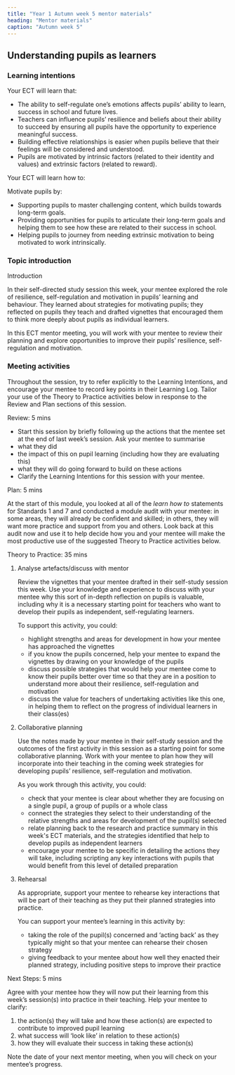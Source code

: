 ```yaml
---
title: "Year 1 Autumn week 5 mentor materials"
heading: "Mentor materials"
caption: "Autumn week 5"
---
```


## Understanding pupils as learners

### Learning intentions

Your ECT will learn that:

- The ability to self-regulate one’s emotions affects pupils’ ability to learn, success in school and future lives.
- Teachers can influence pupils’ resilience and beliefs about their ability to succeed by ensuring all pupils have the opportunity to experience meaningful success.
- Building effective relationships is easier when pupils believe that their feelings will be considered and understood.
- Pupils are motivated by intrinsic factors (related to their identity and values) and extrinsic factors (related to reward).

Your ECT will learn how to:

Motivate pupils by:

- Supporting pupils to master challenging content, which builds towards long-term goals.
- Providing opportunities for pupils to articulate their long-term goals and helping them to see how these are related to their success in school.
- Helping pupils to journey from needing extrinsic motivation to being motivated to work intrinsically.

### Topic introduction

Introduction

In their self-directed study session this week, your mentee explored the role of resilience, self-regulation and motivation in pupils’ learning and behaviour. They learned about strategies for motivating pupils; they reflected on pupils they teach and drafted vignettes that encouraged them to think more deeply about pupils as individual learners.

In this ECT mentor meeting, you will work with your mentee to review their planning and explore opportunities to improve their pupils’ resilience, self-regulation and motivation.

### Meeting activities

Throughout the session, try to refer explicitly to the Learning Intentions, and encourage your mentee to record key points in their Learning Log. Tailor your use of the Theory to Practice activities below in response to the Review and Plan sections of this session.

Review: 5 mins

- Start this session by briefly following up the actions that the mentee set at the end of last week’s session. Ask your mentee to summarise
- what they did
- the impact of this on pupil learning (including how they are evaluating this)
- what they will do going forward to build on these actions
- Clarify the Learning Intentions for this session with your mentee.

Plan: 5 mins

At the start of this module, you looked at all of the _learn how to_ statements for Standards 1 and 7 and conducted a module audit with your mentee: in some areas, they will already be confident and skilled; in others, they will want more practice and support from you and others. Look back at this audit now and use it to help decide how you and your mentee will make the most productive use of the suggested Theory to Practice activities below.

Theory to Practice: 35 mins

1. Analyse artefacts/discuss with mentor

   Review the vignettes that your mentee drafted in their self-study session this week. Use your knowledge and experience to discuss with your mentee why this sort of in-depth reflection on pupils is valuable, including why it is a necessary starting point for teachers who want to develop their pupils as independent, self-regulating learners.

   To support this activity, you could:

   - highlight strengths and areas for development in how your mentee has approached the vignettes
   - if you know the pupils concerned, help your mentee to expand the vignettes by drawing on your knowledge of the pupils
   - discuss possible strategies that would help your mentee come to know their pupils better over time so that they are in a position to understand more about their resilience, self-regulation and motivation
   - discuss the value for teachers of undertaking activities like this one, in helping them to reflect on the progress of individual learners in their class(es)

2. Collaborative planning

   Use the notes made by your mentee in their self-study session and the outcomes of the first activity in this session as a starting point for some collaborative planning. Work with your mentee to plan how they will incorporate into their teaching in the coming week strategies for developing pupils’ resilience, self-regulation and motivation.

   As you work through this activity, you could:

   - check that your mentee is clear about whether they are focusing on a single pupil, a group of pupils or a whole class
   - connect the strategies they select to their understanding of the relative strengths and areas for development of the pupil(s) selected
   - relate planning back to the research and practice summary in this week's ECT materials, and the strategies identified that help to develop pupils as independent learners
   - encourage your mentee to be specific in detailing the actions they will take, including scripting any key interactions with pupils that would benefit from this level of detailed preparation

3. Rehearsal

   As appropriate, support your mentee to rehearse key interactions that will be part of their teaching as they put their planned strategies into practice.

   You can support your mentee’s learning in this activity by:

   - taking the role of the pupil(s) concerned and ‘acting back’ as they typically might so that your mentee can rehearse their chosen strategy
   - giving feedback to your mentee about how well they enacted their planned strategy, including positive steps to improve their practice

Next Steps: 5 mins

Agree with your mentee how they will now put their learning from this week’s session(s) into practice in their teaching. Help your mentee to clarify:

1. the action(s) they will take and how these action(s) are expected to contribute to improved pupil learning
2. what success will ‘look like’ in relation to these action(s)
3. how they will evaluate their success in taking these action(s)

Note the date of your next mentor meeting, when you will check on your mentee’s progress.
